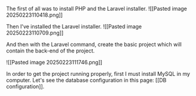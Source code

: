 The first of all was to install PHP and the Laravel installer.
![[Pasted image 20250223110418.png]]

Then I've installed the Laravel installer.
![[Pasted image 20250223110709.png]]

And then with the Laravel command, create the basic project which will contain the back-end of the project.

![[Pasted image 20250223111746.png]]

In order to get the project running properly, first I must install MySQL in my computer. Let's see the database configuration in this page: [[DB configuration]].

